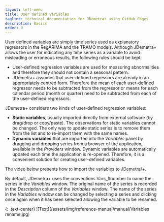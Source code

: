 ```yaml
---
layout: left-menu
title: User defined variables
tagline: technical documentation for JDemetra+ using GitHub Pages
description: Basics
order: 3
---
```

User defined variables are simply time series used as explanatory regressors in the 
RegARIMA and the TRAMO models. Although JDemetra+ allows the user for 
indicating any time series as a variable to avoid misleading or 
erroneous results, the following rules should be kept: 
* User-defined regression variables are used for measuring abnormalities and therefore 
they should not contain a seasonal pattern. 
* JDemetra+ assumes that user-defined regressors are already in an appropriately centred form. 
Therefore the mean of each user-defined regressor needs to be subtracted 
from the regressor or means for each calendar period (month or quarter) 
need to be subtracted from each of the user-defined regressors. 

JDemetra+ considers two kinds of user-defined regression variables: 
* **Static variables**, usually imported directly from external software (by drag/drop or copy/paste). The observations for static variables 
cannot be changed. The only way to update static series is to remove 
them from the list and to re-import them with the same names.
* **Dynamic variables** that are imported into the *Variables* panel by dragging and dropping 
series from a browser of the application, available in the *Providers* window. Dynamic variables are automatically updated each time the application is 
re-opened. Therefore, it is a convenient solution for creating 
user-defined variables.

The video below presents how to import the variables to JDemetra/+.

By default, JDemetra+ uses the conventions Vars_#number to name 
the series in the *Variables* window. The original name of the series is 
recorded in the *Description* column of the *Variables* window. The name of 
the series in the *Variables* window can be changed by selecting a series 
and clicking once again when it has been selected allowing the variable 
to be renamed. 

{: .text-center}
![Text](/assets/img/reference-manual/manual/Variables rename.jpg)



